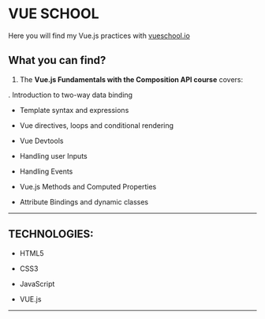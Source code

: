 # VUE SCHOOL

Here you will find my Vue.js practices with [vueschool.io](https://vueschool.io/courses/)

## What you can find?

1. The **Vue.js Fundamentals with the Composition API course** covers:

. Introduction to two-way data binding

- Template syntax and expressions

- Vue directives, loops and conditional rendering

- Vue Devtools

- Handling user Inputs

- Handling Events

- Vue.js Methods and Computed Properties

- Attribute Bindings and dynamic classes

---

## TECHNOLOGIES:

- HTML5

- CSS3

- JavaScript

- VUE.js

---